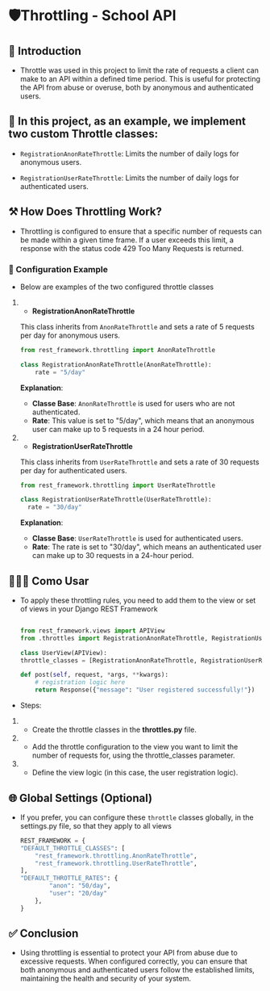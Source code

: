 # 🛡️Throttling - School API

## 📜 Introduction

- Throttle was used in this project to limit the rate of requests a client can make to an API within a defined time period. This is useful for protecting the API from abuse or overuse, both by anonymous and authenticated users.

## 📝 In this project, as an example, we implement two custom Throttle classes:

- `RegistrationAnonRateThrottle`: Limits the number of daily logs for anonymous users.

- `RegistrationUserRateThrottle`: Limits the number of daily logs for authenticated users.

## ⚒️ How Does Throttling Work?

- Throttling is configured to ensure that a specific number of requests can be made within a given time frame. If a user exceeds this limit, a response with the status code 429 Too Many Requests is returned.

### 🔬 Configuration Example

- Below are examples of the two configured throttle classes

1. - **RegistrationAnonRateThrottle**

   This class inherits from `AnonRateThrottle` and sets a rate of 5 requests per day for anonymous users.

   ```python
   from rest_framework.throttling import AnonRateThrottle

   class RegistrationAnonRateThrottle(AnonRateThrottle):
       rate = "5/day"
   ```

   **Explanation**:

   - **Classe Base**: `AnonRateThrottle` is used for users who are not authenticated.
   - **Rate**: This value is set to "5/day", which means that an anonymous user can make up to 5 requests in a 24 hour period.

2. - **RegistrationUserRateThrottle**

   This class inherits from `UserRateThrottle` and sets a rate of 30 requests per day for authenticated users.

   ```python
   from rest_framework.throttling import UserRateThrottle

   class RegistrationUserRateThrottle(UserRateThrottle):
     rate = "30/day"
   ```

   **Explanation**:

   - **Classe Base**: `UserRateThrottle` is used for authenticated users.
   - **Rate**: The rate is set to "30/day", which means an authenticated user can make up to 30 requests in a 24-hour period.

## 👨🏽‍🏫 Como Usar

- To apply these throttling rules, you need to add them to the view or set of views in your Django REST Framework

  ```python

  from rest_framework.views import APIView
  from .throttles import RegistrationAnonRateThrottle, RegistrationUserRateThrottle

  class UserView(APIView):
  throttle_classes = [RegistrationAnonRateThrottle, RegistrationUserRateThrottle]

  def post(self, request, *args, **kwargs):
      # registration logic here
      return Response({"message": "User registered successfully!"})
  ```

- Steps:

1. - Create the throttle classes in the **throttles.py** file.
2. - Add the throttle configuration to the view you want to limit the number of requests for, using the throttle_classes parameter.
3. - Define the view logic (in this case, the user registration logic).

## 🌐 Global Settings (Optional)
- If you prefer, you can configure these `throttle` classes globally, in the settings.py file, so that they apply to all views

    ```python
    REST_FRAMEWORK = {
    "DEFAULT_THROTTLE_CLASSES": [
        "rest_framework.throttling.AnonRateThrottle",
        "rest_framework.throttling.UserRateThrottle",
    ],
    "DEFAULT_THROTTLE_RATES": {
            "anon": "50/day",
            "user": "20/day"
        },
    }
    ```

## ✅ Conclusion
- Using throttling is essential to protect your API from abuse due to excessive requests.
When configured correctly, you can ensure that both anonymous and authenticated users follow the established limits, maintaining the health and security of your system.
